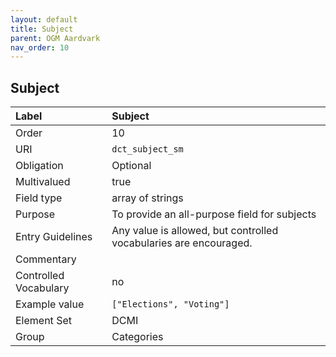 ```yaml
---
layout: default
title: Subject
parent: OGM Aardvark
nav_order: 10
---
```


## Subject

| Label                 | Subject                 |
|:----------------------|:------------------------|
| Order                 | 10                      |
| URI                   | `dct_subject_sm`        |
| Obligation            | Optional                |
| Multivalued           | true                    |
| Field type            | array of strings        |
| Purpose               | To provide an all-purpose field for subjects |
| Entry Guidelines      | Any value is allowed, but controlled vocabularies are encouraged. |
| Commentary            |                         |
| Controlled Vocabulary | no                      |
| Example value         | `["Elections", "Voting"]` |
| Element Set           | DCMI                    |
| Group                 | Categories              |
